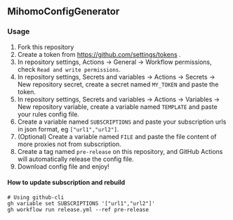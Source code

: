 ## MihomoConfigGenerator

### Usage

1. Fork this repository
2. Create a token from https://github.com/settings/tokens .
3. In repository settings, Actions -> General -> Workflow permissions, check `Read and write permissions`.
4. In repository settings, Secrets and variables -> Actions -> Secrets -> New repository secret, create a secret named `MY_TOKEN` and paste the token.
5. In repository settings, Secrets and variables -> Actions -> Variables -> New repository variable, create a variable named `TEMPLATE` and paste your rules config file.
6. Create a variable named `SUBSCRIPTIONS` and paste your subscription urls in json format, eg `["url1","url2"]`.
7. (Optional) Create a variable named `FILE` and paste the file content of more proxies not from subscription.
8. Create a tag named `pre-release` on this repository, and GitHub Actions will automatically release the config file.
9. Download config file and enjoy!

#### How to update subscription and rebuild
```shell
# Using github-cli
gh variable set SUBSCRIPTIONS '["url1","url2"]'
gh workflow run release.yml --ref pre-release
```
